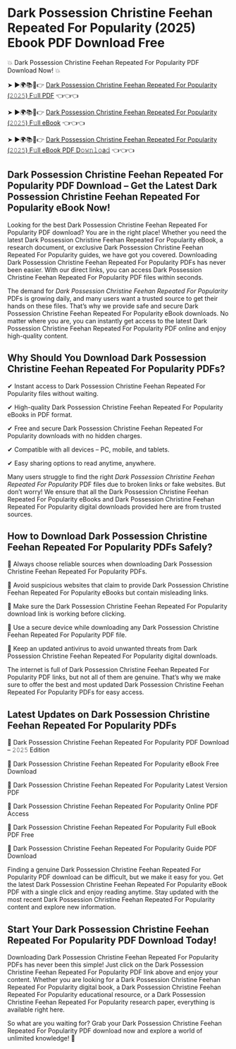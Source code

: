# Dark Possession Christine Feehan Repeated For Popularity (2025) Ebook PDF Download Free

💥 Dark Possession Christine Feehan Repeated For Popularity PDF Download Now! 💥

➤ ►🌍📚📱👉 [Dark Possession Christine Feehan Repeated For Popularity (𝟸𝟶𝟸𝟻) F𝚞ll PDF](https://getpdf.xyz/dark-possession-christine-feehan-repeated-for-popularity) 👈👈👈


➤ ►🌍📚📱👉 [Dark Possession Christine Feehan Repeated For Popularity (𝟸𝟶𝟸𝟻) F𝚞ll eBook](https://getpdf.xyz/dark-possession-christine-feehan-repeated-for-popularity) 👈👈👈


➤ ►🌍📚📱👉 [Dark Possession Christine Feehan Repeated For Popularity (𝟸𝟶𝟸𝟻) F𝚞ll eBook PDF D𝚘𝚠𝚗𝚕𝚘a𝚍](https://getpdf.xyz/dark-possession-christine-feehan-repeated-for-popularity) 👈👈👈


## Dark Possession Christine Feehan Repeated For Popularity PDF Download – Get the Latest Dark Possession Christine Feehan Repeated For Popularity eBook Now!

Looking for the best Dark Possession Christine Feehan Repeated For Popularity PDF download? You are in the right place! Whether you need the latest Dark Possession Christine Feehan Repeated For Popularity eBook, a research document, or exclusive Dark Possession Christine Feehan Repeated For Popularity guides, we have got you covered. Downloading Dark Possession Christine Feehan Repeated For Popularity PDFs has never been easier. With our direct links, you can access Dark Possession Christine Feehan Repeated For Popularity PDF files within seconds.

The demand for *Dark Possession Christine Feehan Repeated For Popularity* PDFs is growing daily, and many users want a trusted source to get their hands on these files. That’s why we provide safe and secure Dark Possession Christine Feehan Repeated For Popularity eBook downloads. No matter where you are, you can instantly get access to the latest Dark Possession Christine Feehan Repeated For Popularity PDF online and enjoy high-quality content.

## Why Should You Download Dark Possession Christine Feehan Repeated For Popularity PDFs?

✔ Instant access to Dark Possession Christine Feehan Repeated For Popularity files without waiting.

✔ High-quality Dark Possession Christine Feehan Repeated For Popularity eBooks in PDF format.

✔ Free and secure Dark Possession Christine Feehan Repeated For Popularity downloads with no hidden charges.

✔ Compatible with all devices – PC, mobile, and tablets.

✔ Easy sharing options to read anytime, anywhere.

Many users struggle to find the right *Dark Possession Christine Feehan Repeated For Popularity* PDF files due to broken links or fake websites. But don’t worry! We ensure that all the Dark Possession Christine Feehan Repeated For Popularity eBooks and Dark Possession Christine Feehan Repeated For Popularity digital downloads provided here are from trusted sources.

## How to Download Dark Possession Christine Feehan Repeated For Popularity PDFs Safely?

📌 Always choose reliable sources when downloading Dark Possession Christine Feehan Repeated For Popularity PDFs.

📌 Avoid suspicious websites that claim to provide Dark Possession Christine Feehan Repeated For Popularity eBooks but contain misleading links.

📌 Make sure the Dark Possession Christine Feehan Repeated For Popularity download link is working before clicking.

📌 Use a secure device while downloading any Dark Possession Christine Feehan Repeated For Popularity PDF file.

📌 Keep an updated antivirus to avoid unwanted threats from Dark Possession Christine Feehan Repeated For Popularity digital downloads.

The internet is full of Dark Possession Christine Feehan Repeated For Popularity PDF links, but not all of them are genuine. That’s why we make sure to offer the best and most updated Dark Possession Christine Feehan Repeated For Popularity PDFs for easy access.

## Latest Updates on Dark Possession Christine Feehan Repeated For Popularity PDFs

🔹 Dark Possession Christine Feehan Repeated For Popularity PDF Download – 𝟸𝟶𝟸𝟻 Edition

🔹 Dark Possession Christine Feehan Repeated For Popularity eBook Free Download

🔹 Dark Possession Christine Feehan Repeated For Popularity Latest Version PDF

🔹 Dark Possession Christine Feehan Repeated For Popularity Online PDF Access

🔹 Dark Possession Christine Feehan Repeated For Popularity Full eBook PDF Free

🔹 Dark Possession Christine Feehan Repeated For Popularity Guide PDF Download

Finding a genuine Dark Possession Christine Feehan Repeated For Popularity PDF download can be difficult, but we make it easy for you. Get the latest Dark Possession Christine Feehan Repeated For Popularity eBook PDF with a single click and enjoy reading anytime. Stay updated with the most recent Dark Possession Christine Feehan Repeated For Popularity content and explore new information.

## Start Your Dark Possession Christine Feehan Repeated For Popularity PDF Download Today!

Downloading Dark Possession Christine Feehan Repeated For Popularity PDFs has never been this simple! Just click on the Dark Possession Christine Feehan Repeated For Popularity PDF link above and enjoy your content. Whether you are looking for a Dark Possession Christine Feehan Repeated For Popularity digital book, a Dark Possession Christine Feehan Repeated For Popularity educational resource, or a Dark Possession Christine Feehan Repeated For Popularity research paper, everything is available right here.

So what are you waiting for? Grab your Dark Possession Christine Feehan Repeated For Popularity PDF download now and explore a world of unlimited knowledge! 🚀